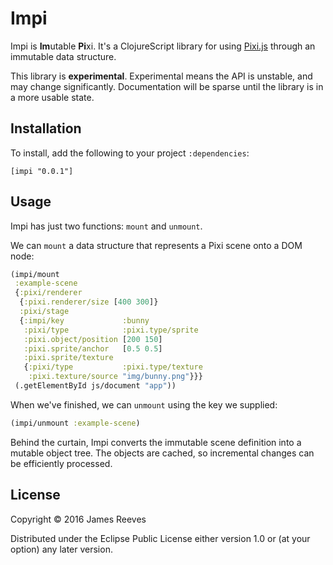 # Impi

Impi is **Im**utable **Pi**xi. It's a ClojureScript library for using
[Pixi.js][] through an immutable data structure.

This library is **experimental**. Experimental means the API is
unstable, and may change significantly. Documentation will be sparse
until the library is in a more usable state.

[pixi.js]: http://www.pixijs.com/


## Installation

To install, add the following to your project `:dependencies`:

    [impi "0.0.1"]


## Usage

Impi has just two functions: `mount` and `unmount`.

We can `mount` a data structure that represents a Pixi scene onto a
DOM node:

```clojure
(impi/mount
 :example-scene
 {:pixi/renderer
  {:pixi.renderer/size [400 300]}
  :pixi/stage
  {:impi/key             :bunny
   :pixi/type            :pixi.type/sprite
   :pixi.object/position [200 150]
   :pixi.sprite/anchor   [0.5 0.5]
   :pixi.sprite/texture
   {:pixi/type           :pixi.type/texture
    :pixi.texture/source "img/bunny.png"}}}
 (.getElementById js/document "app"))
```

When we've finished, we can `unmount` using the key we supplied:

```clojure
(impi/unmount :example-scene)
```

Behind the curtain, Impi converts the immutable scene definition into
a mutable object tree. The objects are cached, so incremental changes
can be efficiently processed.


## License

Copyright © 2016 James Reeves

Distributed under the Eclipse Public License either version 1.0 or (at
your option) any later version.
